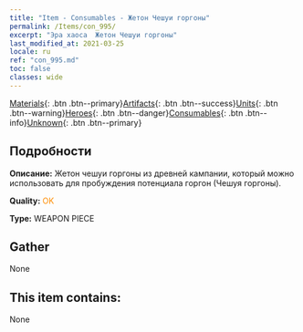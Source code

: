 ```yaml
---
title: "Item - Consumables - Жетон Чешуи горгоны"
permalink: /Items/con_995/
excerpt: "Эра хаоса  Жетон Чешуи горгоны"
last_modified_at: 2021-03-25
locale: ru
ref: "con_995.md"
toc: false
classes: wide
---
```

 [Materials](/ru/Items/){: .btn .btn--primary}[Artifacts](/ru/Items/Artifacts/){: .btn .btn--success}[Units](/ru/Items/Units/){: .btn .btn--warning}[Heroes](/ru/Items/Heroes/){: .btn .btn--danger}[Consumables](/ru/Items/Consumables/){: .btn .btn--info}[Unknown](/ru/Items/Unknown/){: .btn .btn--primary}

## Подробности
 **Описание:** Жетон чешуи горгоны из древней кампании, который можно использовать для пробуждения потенциала горгон (Чешуя горгоны).

 **Quality:** <span style="color: #FF8C00">OK</span>

 **Type:** WEAPON PIECE

## Gather

  None

## This item contains:

  None

